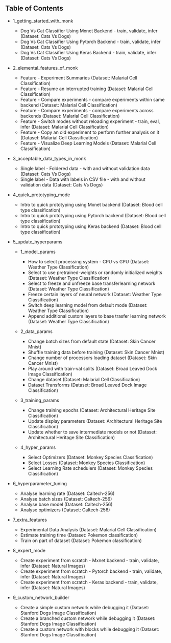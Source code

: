 ## Table of Contents

  
  - 1_getting_started_with_monk
      - Dog Vs Cat Classifier Using Mxnet Backend - train, validate, infer (Dataset: Cats Vs Dogs)
      - Dog Vs Cat Classifier Using Pytorch Backend - train, validate, infer (Dataset: Cats Vs Dogs)
      - Dog Vs Cat Classifier Using Keras Backend - train, validate, infer (Dataset: Cats Vs Dogs)
      
  - 2_elemental_features_of_monk
      - Feature - Experiment Summaries  (Dataset: Malarial Cell Classification)
      - Feature - Resume an interrupted training (Dataset: Malarial Cell Classification)
      - Feature - Compare experiments - compare experiments within same backend (Dataset: Malarial Cell Classification)
      - Feature - Compare experiments - compare experiments across backends (Dataset: Malarial Cell Classification)
      - Feature - Switch modes without reloading experiment - train, eval, infer (Dataset: Malarial Cell Classification)
      - Feature - Copy an old experiment to perform further analysis on it (Dataset: Malarial Cell Classification)
      - Feature - Visualize Deep Learning Models (Dataset: Malarial Cell Classification)
      
   
   - 3_acceptable_data_types_in_monk
      - Single label - Foldered data  - with and without validation data (Dataset: Cats Vs Dogs)
      - Single label - Data with labels in CSV file - with and without validation data (Dataset: Cats Vs Dogs)
      
   
   - 4_quick_prototyping_mode
      - Intro to quick prototyping using Mxnet backend (Dataset: Blood cell type classification)
      - Intro to quick prototyping using Pytorch backend (Dataset: Blood cell type classification)
      - Intro to quick prototyping using Keras backend (Dataset: Blood cell type classification)
      
      
   - 5_update_hyperparams
      - 1_model_params
        - How to select processing system - CPU vs GPU (Dataset: Weather Type Classification)
        - Select to use pretrained-weights or randomly initialized weights (Dataset: Weather Type Classification)
        - Select to freeze and unfreeze base transferlearning network (Dataset: Weather Type Classification)
        - Freeze certain layers of neural network (Dataset: Weather Type Classification)
        - Switch deep learning model from default mode (Dataset: Weather Type Classification)
        - Append additional custom layers to base trasfer learning network (Dataset: Weather Type Classification)
        
      - 2_data_params
        - Change batch sizes from default state (Dataset: Skin Cancer Mnist)
        - Shuffle training data before training (Dataset: Skin Cancer Mnist)
        - Change number of processors loading dataset (Dataset: Skin Cancer Mnist)
        - Play around with train-val splits (Dataset: Broad Leaved Dock Image Classification)
        - Change dataset (Dataset: Malarial Cell Classification)
        - Dataset Transforms (Dataset: Broad Leaved Dock Image Classification)
        
      - 3_training_params
        - Change training epochs (Dataset: Architectural Heritage Site Classification)
        - Update display parameters (Dataset: Architectural Heritage Site Classification)
        - Update whether to save intermediate models or not (Dataset: Architectural Heritage Site Classification)
        
      - 4_hyper_params
        - Select Optimizers (Dataset: Monkey Species Classification)
        - Select Losses (Dataset: Monkey Species Classification)
        - Select Learning Rate schedulers (Dataset: Monkey Species Classification)
        
   - 6_hyperparameter_tuning
      - Analyse learning rate (Dataset: Caltech-256)
      - Analyse batch sizes (Dataset: Caltech-256)
      - Analyse base model (Dataset: Caltech-256)
      - Analyse optimizers (Dataset: Caltech-256)
      
      
   - 7_extra_features
      - Experimental Data Analysis (Dataset: Malarial Cell Classification)
      - Estimate training time (Dataset: Pokemon classification)
      - Train on part of dataset (Dataset: Pokemon classification)
      
      
   - 8_expert_mode
      - Create experiment from scratch - Mxnet backend - train, validate, infer (Dataset: Natural Images)
      - Create experiment from scratch - Pytorch backend - train, validate, infer (Dataset: Natural Images)
      - Create experiment from scratch - Keras backend - train, validate, infer (Dataset: Natural Images)
      
   - 9_custom_network_builder
      - Create a simple custom network while debugging it (Dataset: Stanford Dogs Image Classification)
      - Create a branched custom network while debugging it (Dataset: Stanford Dogs Image Classification)
      - Create a custom network with blocks while debugging it (Dataset: Stanford Dogs Image Classification)
